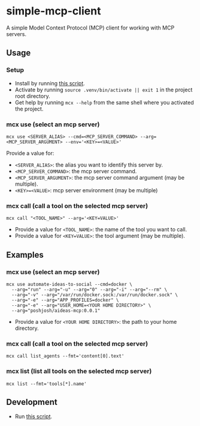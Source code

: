# simple-mcp-client

A simple Model Context Protocol (MCP) client for working with MCP servers.

## Usage

### Setup

- Install by running [this script](./shell/install.sh).
- Activate by running `source .venv/bin/activate || exit 1` in the project root directory.
- Get help by running `mcx --help` from the same shell where you activated the project.

### mcx use (select an mcp server)

```shell
mcx use <SERVER_ALIAS> --cmd=<MCP_SERVER_COMMAND> --arg=<MCP_SERVER_ARGUMENT> --env='<KEY>=<VALUE>'
```

Provide a value for:

- `<SERVER_ALIAS>`: the alias you want to identify this server by.
- `<MCP_SERVER_COMMAND>`: the mcp server command.
- `<MCP_SERVER_ARGUMENT>`: the mcp server command argument (may be multiple).
- `<KEY>=<VALUE>`: mcp server environment (may be multiple)

### mcx call (call a tool on the selected mcp server)

```shell
mcx call "<TOOL_NAME>" --arg='<KEY=VALUE>'
```

- Provide a value for `<TOOL_NAME>`: the name of the tool you want to call.
- Provide a value for `<KEY=VALUE>`: the tool argument (may be multiple).

## Examples

### mcx use (select an mcp server)

```shell
mcx use automate-ideas-to-social --cmd=docker \
  --arg="run" --arg="-u" --arg="0" --arg="-i" --arg="--rm" \
  --arg="-v" --arg="/var/run/docker.sock:/var/run/docker.sock" \
  --arg="-e" --arg="APP_PROFILES=docker" \
  --arg="-e" --arg="USER_HOME=<YOUR HOME DIRECTORY>" \
  --arg="poshjosh/aideas-mcp:0.0.1"
```

- Provide a value for `<YOUR HOME DIRECTORY>`: the path to your home directory.

### mcx call (call a tool on the selected mcp server)

```shell
mcx call list_agents --fmt='content[0].text'
```

### mcx list (list all tools on the selected mcp server)

```shell
mcx list --fmt='tools[*].name'
```

## Development

- Run [this script](./shell/install.dev.sh).


